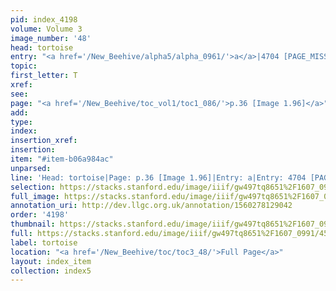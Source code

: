 ```yaml
---
pid: index_4198
volume: Volume 3
image_number: '48'
head: tortoise
entry: "<a href='/New_Beehive/alpha5/alpha_0961/'>a</a>|4704 [PAGE_MISSING]"
topic: 
first_letter: T
xref: 
see: 
page: "<a href='/New_Beehive/toc_vol1/toc1_086/'>p.36 [Image 1.96]</a>"
add: 
type: 
index: 
insertion_xref: 
insertion: 
item: "#item-b06a984ac"
unparsed: 
line: 'Head: tortoise|Page: p.36 [Image 1.96]|Entry: a|Entry: 4704 [PAGE_MISSING]|#item-b06a984ac'
selection: https://stacks.stanford.edu/image/iiif/gw497tq8651%2F1607_0991/459,3341,683,170/full/0/default.jpg
full_image: https://stacks.stanford.edu/image/iiif/gw497tq8651%2F1607_0991/full/full/0/default.jpg
annotation_uri: http://dev.llgc.org.uk/annotation/1560278129042
order: '4198'
thumbnail: https://stacks.stanford.edu/image/iiif/gw497tq8651%2F1607_0991/459,3341,683,170/150,/0/default.jpg
full: https://stacks.stanford.edu/image/iiif/gw497tq8651%2F1607_0991/459,3341,683,170/full/0/default.jpg
label: tortoise
location: "<a href='/New_Beehive/toc/toc3_48/'>Full Page</a>"
layout: index_item
collection: index5
---
```

